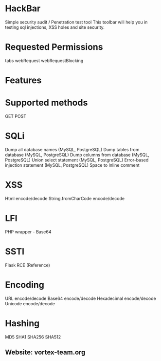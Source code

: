 # HackBar

Simple security audit / Penetration test tool
This toolbar will help you in testing sql injections, XSS holes and site security.

# Requested Permissions

tabs
webRequest
webRequestBlocking

# Features

# Supported methods

GET
POST

# SQLi

Dump all database names (MySQL, PostgreSQL)
Dump tables from database (MySQL, PostgreSQL)
Dump columns from database (MySQL, PostgreSQL)
Union select statement (MySQL, PostgreSQL)
Error-based injection statement (MySQL, PostgreSQL)
Space to Inline comment

# XSS

Html encode/decode
String.fromCharCode encode/decode

# LFI

PHP wrapper - Base64

# SSTI

Flask RCE (Reference)

# Encoding

URL encode/decode
Base64 encode/decode
Hexadecimal encode/decode
Unicode encode/decode

# Hashing

MD5
SHA1
SHA256
SHA512


## Website: vortex-team.org
